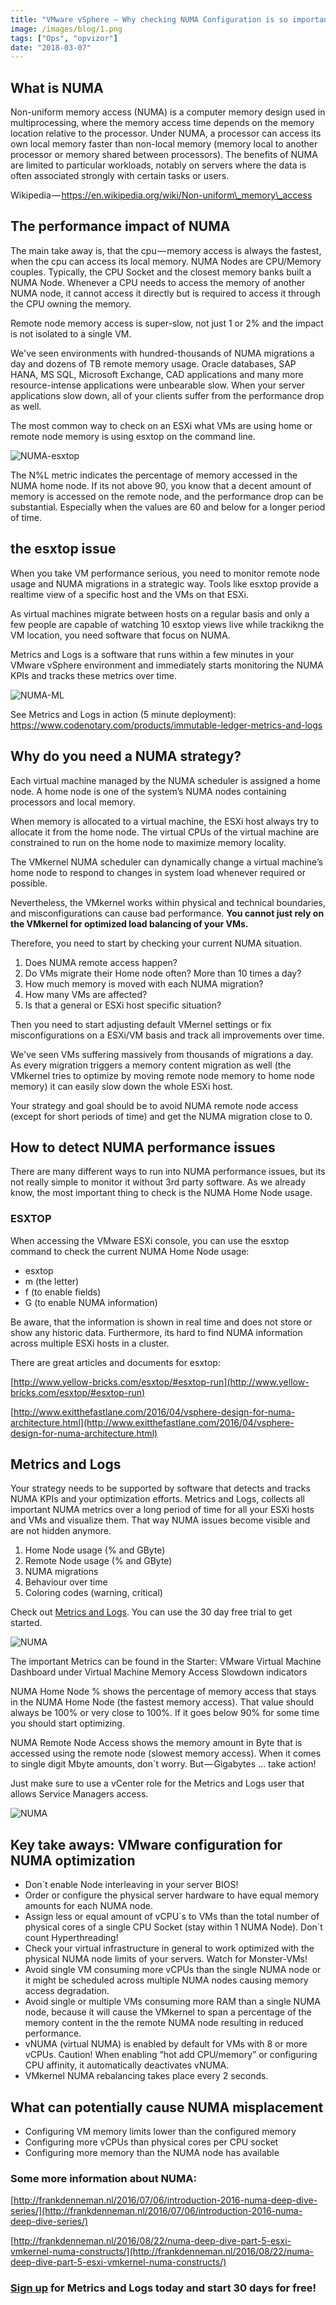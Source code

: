 ```yaml
---
title: "VMware vSphere — Why checking NUMA Configuration is so important!"
image: /images/blog/1.png
tags: ["Ops", "opvizor"]
date: "2018-03-07"
---
```

## What is NUMA

Non-uniform memory access (NUMA) is a computer memory design used in multiprocessing, where the memory access time depends on the memory location relative to the processor. Under NUMA, a processor can access its own local memory faster than non-local memory (memory local to another processor or memory shared between processors). The benefits of NUMA are limited to particular workloads, notably on servers where the data is often associated strongly with certain tasks or users. 

Wikipedia — https://en.wikipedia.org/wiki/Non-uniform\_memory\_access

## The performance impact of NUMA

The main take away is, that the cpu — memory access is always the fastest, when the cpu can access its local memory. NUMA Nodes are CPU/Memory couples. Typically, the CPU Socket and the closest memory banks built a NUMA Node. Whenever a CPU needs to access the memory of another NUMA node, it cannot access it directly but is required to access it through the CPU owning the memory.

Remote node memory access is super-slow, not just 1 or 2% and the impact is not isolated to a single VM.

We've seen environments with hundred-thousands of NUMA migrations a day and dozens of TB remote memory usage. Oracle databases, SAP HANA, MS SQL, Microsoft Exchange, CAD applications and many more resource-intense applications were unbearable slow. When your server applications slow down, all of your clients suffer from the performance drop as well.

The most common way to check on an ESXi what VMs are using home or remote node memory is using esxtop on the command line. 

![NUMA-esxtop](/images/blog/numa-esxtop.png)

The N%L metric indicates the percentage of memory accessed in the NUMA home node.
If its not above 90, you know that a decent amount of memory is accessed on the remote node, and the performance drop can be substantial. Especially when the values are 60 and below for a longer period of time.

## the esxtop issue

When you take VM performance serious, you need to monitor remote node usage and NUMA migrations in a strategic way. Tools like esxtop provide a realtime view of a specific host and the VMs on that ESXi.

As virtual machines migrate between hosts on a regular basis and only a few people are capable of watching 10 esxtop views live while trackikng the VM location, you need software that focus on NUMA.

Metrics and Logs is a software that runs within a few minutes in your VMware vSphere environment and immediately starts monitoring the NUMA KPIs and tracks these metrics over time.

![NUMA-ML](/images/blog/numa-KPIs.png)

See Metrics and Logs in action (5 minute deployment): https://www.codenotary.com/products/immutable-ledger-metrics-and-logs

## Why do you need a NUMA strategy?

Each virtual machine managed by the NUMA scheduler is assigned a home node. A home node is one of the system’s NUMA nodes containing processors and local memory.

When memory is allocated to a virtual machine, the ESXi host always try to allocate it from the home node. The virtual CPUs of the virtual machine are constrained to run on the home node to maximize memory locality.

The VMkernel NUMA scheduler can dynamically change a virtual machine’s home node to respond to changes in system load whenever required or possible.

Nevertheless, the VMkernel works within physical and technical boundaries, and misconfigurations can cause bad performance. 
**You cannot just rely on the VMkernel for optimized load balancing of your VMs.**

Therefore, you need to start by checking your current NUMA situation.

1) Does NUMA remote access happen?
2) Do VMs migrate their Home node often? More than 10 times a day?
3) How much memory is moved with each NUMA migration?
4) How many VMs are affected?
5) Is that a general or ESXi host specific situation?

Then you need to start adjusting default VMernel settings or fix misconfigurations on a ESXi/VM basis and track all improvements over time.

We've seen VMs suffering massively from thousands of migrations a day. As every migration triggers a memory content migration as well (the VMkernel tries to optimize by moving remote node memory to home node memory) it can easily slow down the whole ESXi host.

Your strategy and goal should be to avoid NUMA remote node access (except for short periods of time) and get the NUMA migration close to 0.


## How to detect NUMA performance issues

There are many different ways to run into NUMA performance issues, but its not really simple to monitor it without 3rd party software. As we already know, the most important thing to check is the NUMA Home Node usage.

### ESXTOP

When accessing the VMware ESXi console, you can use the esxtop command to check the current NUMA Home Node usage:

- esxtop
- m (the letter)
- f (to enable fields)
- G (to enable NUMA information)

Be aware, that the information is shown in real time and does not store or show any historic data. Furthermore, its hard to find NUMA information across multiple ESXi hosts in a cluster.

There are great articles and documents for esxtop:

[http://www.yellow-bricks.com/esxtop/#esxtop-run](http://www.yellow-bricks.com/esxtop/#esxtop-run)

[http://www.exitthefastlane.com/2016/04/vsphere-design-for-numa-architecture.html](http://www.exitthefastlane.com/2016/04/vsphere-design-for-numa-architecture.html)

## Metrics and Logs

Your strategy needs to be supported by software that detects and tracks NUMA KPIs and your optimization efforts. 
Metrics and Logs, collects all important NUMA metrics over a long period of time for all your ESXi hosts and VMs and visualize them. That way NUMA issues become visible and are not hidden anymore.

1) Home Node usage (% and GByte)
2) Remote Node usage (% and GByte)
3) NUMA migrations
4) Behaviour over time
5) Coloring codes (warning, critical)

Check out [Metrics and Logs](https://www.codenotary.com/products/immutable-ledger-metrics-and-logs). You can use the 30 day free trial to get started.

![NUMA](/images/blog/numa-2.png)

The important Metrics can be found in the Starter: VMware Virtual Machine Dashboard under Virtual Machine Memory Access Slowdown indicators

NUMA Home Node % shows the percentage of memory access that stays in the NUMA Home Node (the fastest memory access). That value should always be 100% or very close to 100%. If it goes below 90% for some time you should start optimizing.

NUMA Remote Node Access shows the memory amount in Byte that is accessed using the remote node (slowest memory access). When it comes to single digit Mbyte amounts, don´t worry. But — Gigabytes … take action!

Just make sure to use a vCenter role for the Metrics and Logs  user that allows Service Managers access.

![NUMA](/images/blog/numa-3.png)

## Key take aways: VMware configuration for NUMA optimization

- Don´t enable Node interleaving in your server BIOS!
- Order or configure the physical server hardware to have equal memory amounts for each NUMA node.
- Assign less or equal amount of vCPU´s to VMs than the total number of physical cores of a single CPU Socket (stay within 1 NUMA Node). Don´t count Hyperthreading!
- Check your virtual infrastructure in general to work optimized with the physical NUMA node limits of your servers. Watch for Monster-VMs!
- Avoid single VM consuming more vCPUs than the single NUMA node or it might be scheduled across multiple NUMA nodes causing memory access degradation.
- Avoid single or multiple VMs consuming more RAM than a single NUMA node, because it will cause the VMkernel to span a percentage of the memory content in the the remote NUMA node resulting in reduced performance.
- vNUMA (virtual NUMA) is enabled by default for VMs with 8 or more vCPUs. Caution! When enabling “hot add CPU/memory” or configuring CPU affinity, it automatically deactivates vNUMA.
- VMkernel NUMA rebalancing takes place every 2 seconds.

## What can potentially cause NUMA misplacement

- Configuring VM memory limits lower than the configured memory
- Configuring more vCPUs than physical cores per CPU socket
- Configuring more memory than the NUMA node has available

### Some more information about NUMA:

[http://frankdenneman.nl/2016/07/06/introduction-2016-numa-deep-dive-series/](http://frankdenneman.nl/2016/07/06/introduction-2016-numa-deep-dive-series/)

[http://frankdenneman.nl/2016/08/22/numa-deep-dive-part-5-esxi-vmkernel-numa-constructs/](http://frankdenneman.nl/2016/08/22/numa-deep-dive-part-5-esxi-vmkernel-numa-constructs/)

### [Sign up](https://www.codenotary.com/products/immutable-ledger-metrics-and-logs) for Metrics and Logs today and start 30 days for free!

